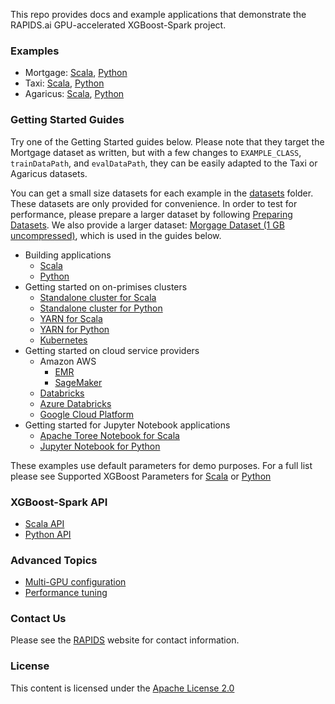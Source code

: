 This repo provides docs and example applications that demonstrate the RAPIDS.ai GPU-accelerated XGBoost-Spark project.

### Examples

- Mortgage: [Scala](/examples/apps/scala/src/main/scala/ai/rapids/spark/examples/mortgage), [Python](/examples/apps/python/ai/rapids/spark/examples/mortgage)
- Taxi: [Scala](/examples/apps/scala/src/main/scala/ai/rapids/spark/examples/taxi), [Python](/examples/apps/python/ai/rapids/spark/examples/taxi)
- Agaricus: [Scala](/examples/apps/scala/src/main/scala/ai/rapids/spark/examples/agaricus), [Python](/examples/apps/python/ai/rapids/spark/examples/agaricus)

### Getting Started Guides

Try one of the Getting Started guides below. Please note that they target the Mortgage dataset as written, but with a few changes to `EXAMPLE_CLASS`, `trainDataPath`, and `evalDataPath`, they can be easily adapted to the Taxi or Agaricus datasets.

You can get a small size datasets for each example in the [datasets](/datasets) folder. These datasets are only provided for convenience. In order to test for performance, please prepare a larger dataset by following [Preparing Datasets](/datasets/preparing_datasets.md). We also provide a larger dataset: [Morgage Dataset (1 GB uncompressed)](https://rapidsai-data.s3.us-east-2.amazonaws.com/spark/mortgage.zip), which is used in the guides below.

- Building applications
    - [Scala](/getting-started-guides/building-sample-apps/scala.md)
    - [Python](/getting-started-guides/building-sample-apps/python.md)
- Getting started on on-primises clusters
    - [Standalone cluster for Scala](/getting-started-guides/on-premises-cluster/standalone-scala.md)
    - [Standalone cluster for Python](/getting-started-guides/on-premises-cluster/standalone-python.md)
    - [YARN for Scala](/getting-started-guides/on-premises-cluster/yarn-scala.md)
    - [YARN for Python](/getting-started-guides/on-premises-cluster/yarn-python.md)
    - [Kubernetes](/getting-started-guides/on-premises-cluster/kubernetes.md)
- Getting started on cloud service providers
    - Amazon AWS
        - [EMR](/getting-started-guides/csp/aws/emr.md)
        - [SageMaker](/getting-started-guides/csp/aws/sagemaker.md)
    - [Databricks](/getting-started-guides/csp/databricks/databricks.md)
    - [Azure Databricks](/getting-started-guides/csp/azure-databricks/azure-databricks.md)
    - [Google Cloud Platform](/getting-started-guides/csp/gcp/gcp.md)
- Getting started for Jupyter Notebook applications
    - [Apache Toree Notebook for Scala](/getting-started-guides/notebook/toree.md)
    - [Jupyter Notebook for Python](/getting-started-guides/notebook/python-notebook.md)

These examples use default parameters for demo purposes. For a full list please see Supported XGBoost Parameters for [Scala](/examples/app-parameters/supported_xgboost_parameters_scala.md) or [Python](/examples/app-parameters/supported_xgboost_parameters_python.md)

### XGBoost-Spark API

- [Scala API](/api-docs/scala.md)
- [Python API](/api-docs/python.md)

### Advanced Topics

- [Multi-GPU configuration](/advanced-topics/multi-gpu.md)
- [Performance tuning](/advanced-topics/performance_tuning.md)

### Contact Us

Please see the [RAPIDS](https://rapids.ai/community.html) website for contact information.

### License

This content is licensed under the [Apache License 2.0](/LICENSE)
